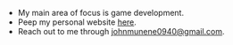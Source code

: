 - My main area of focus is game development. 
- Peep my personal website [here](https://munene-portfolio.web.app/).
- Reach out to me through johnmunene0940@gmail.com.

 
 
 
 
 
 
 
 
 



  
